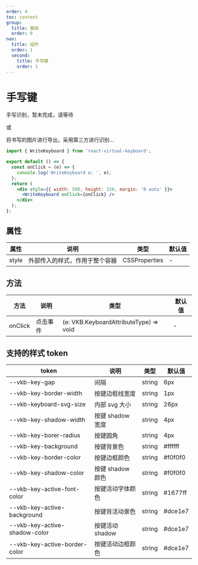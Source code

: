 ```yaml
---
order: 4
toc: content
group:
  title: 基础
  order: 0
nav:
  title: 组件
  order: 1
  second:
    title: 手写键
    order: 1
---
```


# 手写键

手写识别，暂未完成，请等待

或

将书写的图片进行导出，采用第三方进行识别...

```jsx
import { WriteKeyboard } from 'react-virtual-keyboard';

export default () => {
  const onClick = (e) => {
    console.log('WriteKeyboard e: ', e);
  };
  return (
    <div style={{ width: 500, height: 320, margin: '0 auto' }}>
      <WriteKeyboard onClick={onClick} />
    </div>
  );
};
```

## 属性

| 属性  | 说明                           | 类型          | 默认值 |
| ----- | ------------------------------ | ------------- | ------ |
| style | 外部传入的样式，作用于整个容器 | CSSProperties | -      |

## 方法

| 方法    | 说明     | 类型                                   | 默认值 |
| ------- | -------- | -------------------------------------- | ------ |
| onClick | 点击事件 | (e: VKB.KeyboardAttributeType) => void | -      |

## 支持的样式 token

| token                         | 说明             | 类型   | 默认值  |
| ----------------------------- | ---------------- | ------ | ------- |
| --vkb-key-gap                 | 间隔             | string | 6px     |
| --vkb-key-border-width        | 按键边框线宽度   | string | 1px     |
| --vkb-keyboard-svg-size       | 内部 svg 大小    | string | 26px    |
| --vkb-key-shadow-width        | 按键 shadow 宽度 | string | 4px     |
| --vkb-key-borer-radius        | 按键圆角         | string | 4px     |
| --vkb-key-background          | 按键背景色       | string | #ffffff |
| --vkb-key-border-color        | 按键边框颜色     | string | #f0f0f0 |
| --vkb-key-shadow-color        | 按键 shadow 颜色 | string | #f0f0f0 |
| --vkb-key-active-font-color   | 按键活动字体颜色 | string | #1677ff |
| --vkb-key-active-background   | 按键背活动景色   | string | #dce1e7 |
| --vkb-key-active-shadow-color | 按键活动 shadow  | string | #dce1e7 |
| --vkb-key-active-border-color | 按键活动边框颜色 | string | #dce1e7 |
